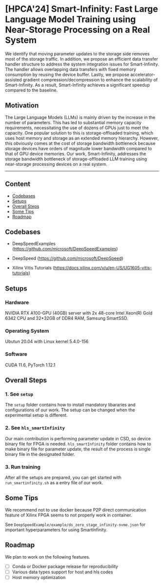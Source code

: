 # \[HPCA'24\] Smart-Infinity: Fast Large Language Model Training using Near-Storage Processing on a Real System  

We identify that moving parameter updates to the storage side removes most of the storage traffic. In addition, we propose an efficient data transfer handler structure to address the system integration issues for Smart-Infinity. 
The handler allows overlapping data transfers with fixed memory consumption by reusing the device buffer. 
Lastly, we propose accelerator-assisted gradient compression/decompression to enhance the scalability of Smart-Infinity. 
As a result, Smart-Infinity achieves a significant speedup compared to the baseline. 

## Motivation
The Large Language Models (LLMs) is mainly driven by the increase in the number of parameters. 
This has led to substantial memory capacity requirements, necessitating the use of dozens of GPUs just to meet the capacity. 
One popular solution to this is storage-offloaded training, which uses host memory and storage as an extended memory hierarchy. 
However, this obviously comes at the cost of storage bandwidth bottleneck because storage devices have orders of magnitude lower bandwidth compared to that of GPU device memories. 
Our work, Smart-Infinity, addresses the storage bandwidth bottleneck of storage-offloaded LLM training using near-storage processing devices on a real system. 

---

## Content
- [Codebases](#codebases)
- [Setups](#setups)
- [Overall Steps](#overall-steps)
- [Some Tips](#some-tips)
- [Roadmap](#roadmap)

## Codebases

- DeepSpeedExamples
(https://github.com/microsoft/DeepSpeedExamples)

- DeepSpeed
(https://github.com/microsoft/DeepSpeed)

- Xilinx Vitis Tutorials
(https://docs.xilinx.com/v/u/en-US/UG1605-vitis-tutorials)

## Setups

### Hardware
NVIDIA RTX A100-GPU (40GB) server with 2x 48-core Intel Xeon(R) Gold 6342 CPU and 32\*32GB of DDR4 RAM, Samsung SmartSSD.

### Operating System
Ubutun 20.04 with Linux kernel 5.4.0-156

### Software
CUDA 11.6, PyTorch 1.12.1

## Overall Steps

### 1. See `setup` 
The `setup` folder contains how to install mandatory libararies and configurations of our work. The setup can be changed when the experimental setup is different. 

### 2. See ```hls_smartInfinity``` 
Our main contribution is performing parameter update in CSD, so device binary file for FPGA is needed. `hls_smartInfinity` folder contains how to make binary file for parameter update, the result of the process is single binary file in the designated folder.

### 3. Run training
After all the setups are prepared, you can get started with ```run_smartinfinity.sh``` as a entry file of our work.

## Some Tips

We recommend not to use docker because P2P direct communication feature of Xilinx FPGA seems to not properly work in container.

See `DeepSpeedExample/example/ds_zero_stage_infinity-nvme.json` for important hyperparameters for using SmartInfinity. 

## Roadmap
We plan to work on the following features.

- [ ] Conda or Docker package release for reproducibility 
- [ ] Various data types support for host and hls codes
- [ ] Host memory optimization

